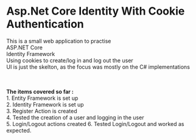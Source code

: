 # Asp.Net Core Identity With Cookie Authentication
This is a small web application to practise <br/>
ASP.NET Core<br/>
Identity Framework<br/>
Using cookies to create/log in and log out the user<br/>
UI is just the skelton, as the focus was mostly on the C# implementations

<br/>
<br/>
<b>The items covered so far : </b><br/>
1. Entity Framework is set up<br/>
2. Identity Framework is set up<br/>
3. Register Action is created<br/>
4. Tested the creation of a user and logging in the user<br/>
5. Login/Logout actions created
6. Tested Login/Logout and worked as expected.

